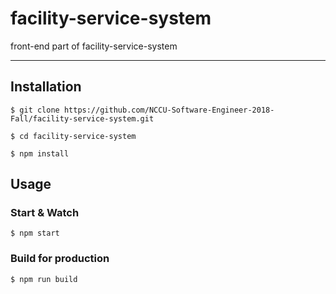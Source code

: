 # facility-service-system
front-end part of facility-service-system

---

## Installation

```
$ git clone https://github.com/NCCU-Software-Engineer-2018-Fall/facility-service-system.git

$ cd facility-service-system  

$ npm install 
```

## Usage
### Start & Watch 

```
$ npm start
```

### Build for production

```
$ npm run build
```
